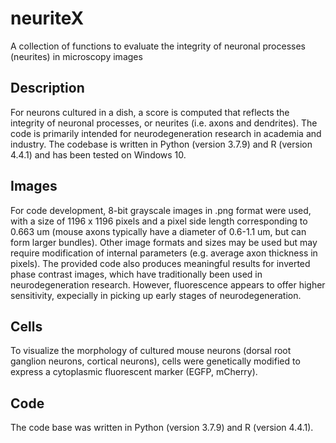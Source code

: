 # neuriteX
A collection of functions to evaluate the integrity of neuronal processes (neurites) in microscopy images

## Description
For neurons cultured in a dish, a score is computed that reflects the integrity of neuronal processes, or neurites (i.e. axons and dendrites).  The code is primarily intended for neurodegeneration research in academia and industry. The codebase is written in Python (version 3.7.9) and R (version 4.4.1) and has been tested on Windows 10.


## Images
For code development, 8-bit grayscale images in .png format were used, with a size of 1196 x 1196 pixels and a pixel side length corresponding to 0.663 um (mouse axons typically have a diameter of 0.6-1.1 um, but can form larger bundles). Other image formats and sizes may be used but may require modification of internal parameters (e.g. average axon thickness in pixels). The provided code also produces meaningful results for inverted phase contrast images, which have traditionally been used in neurodegeneration research. However, fluorescence appears to offer higher sensitivity, expecially in picking up early stages of neurodegeneration.

## Cells
To visualize the morphology of cultured mouse neurons (dorsal root ganglion neurons, cortical neurons), cells were genetically modified to express a cytoplasmic fluorescent marker (EGFP, mCherry). 

## Code
The code base was written in Python (version 3.7.9) and R (version 4.4.1).





